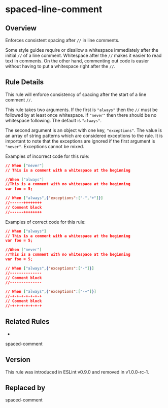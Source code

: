 

# spaced-line-comment
## Overview

Enforces consistent spacing after `//` in line comments.

Some style guides require or disallow a whitespace immediately after the initial `//` of a line comment.
Whitespace after the `//` makes it easier to read text in comments.
On the other hand, commenting out code is easier without having to put a whitespace right after the `//`.

## Rule Details

This rule will enforce consistency of spacing after the start of a line comment `//`.

This rule takes two arguments. If the first is `"always"` then the `//` must be followed by at least once whitespace.
If `"never"` then there should be no whitespace following.
The default is `"always"`.

The second argument is an object with one key, `"exceptions"`.
The value is an array of string patterns which are considered exceptions to the rule.
It is important to note that the exceptions are ignored if the first argument is `"never"`.
Exceptions cannot be mixed.

Examples of incorrect code for this rule:


```json
// When ["never"]
// This is a comment with a whitespace at the beginning
```


```json
//When ["always"]
//This is a comment with no whitespace at the beginning
var foo = 5;
```


```json
// When ["always",{"exceptions":["-","+"]}]
//------++++++++
// Comment block
//------++++++++
```

Examples of correct code for this rule:


```json
// When ["always"]
// This is a comment with a whitespace at the beginning
var foo = 5;
```


```json
//When ["never"]
//This is a comment with no whitespace at the beginning
var foo = 5;
```


```json
// When ["always",{"exceptions":["-"]}]
//--------------
// Comment block
//--------------
```


```json
// When ["always",{"exceptions":["-+"]}]
//-+-+-+-+-+-+-+
// Comment block
//-+-+-+-+-+-+-+
```


## Related Rules


- 
spaced-comment 

## Version

This rule was introduced in ESLint v0.9.0
                 and removed in v1.0.0-rc-1.


## Replaced by
spaced-comment